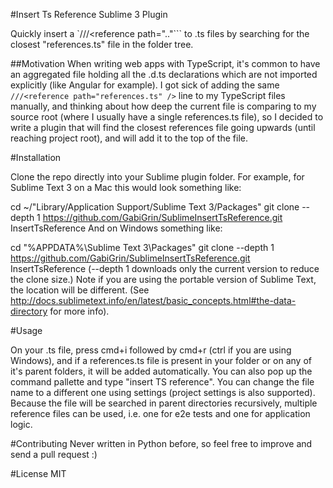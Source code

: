 #Insert Ts Reference Sublime 3 Plugin

Quickly insert a `///<reference path=".."``` to .ts files by searching for the closest "references.ts" file in the folder tree.

##Motivation
When writing web apps with TypeScript, it's common to have an aggregated file holding all the .d.ts declarations which are not imported explicitly (like Angular for example).
I got sick of adding the same `///<reference path="references.ts" />` line to my TypeScript files manually, and thinking about how deep the current file is comparing to my source root (where I usually have a single references.ts file), so I decided to write a plugin that will find the closest references file going upwards (until reaching project root), and will add it to the top of the file.

#Installation

Clone the repo directly into your Sublime plugin folder. For example, for Sublime Text 3 on a Mac this would look something like:

cd ~/"Library/Application Support/Sublime Text 3/Packages"
git clone --depth 1 https://github.com/GabiGrin/SublimeInsertTsReference.git InsertTsReference
And on Windows something like:

cd "%APPDATA%\Sublime Text 3\Packages"
git clone --depth 1 https://github.com/GabiGrin/SublimeInsertTsReference.git InsertTsReference
(--depth 1 downloads only the current version to reduce the clone size.)
Note if you are using the portable version of Sublime Text, the location will be different. (See http://docs.sublimetext.info/en/latest/basic_concepts.html#the-data-directory for more info).

#Usage

On your .ts file, press cmd+i followed by cmd+r (ctrl if you are using Windows), and if a references.ts file is present in your folder or on any of it's parent folders, it will be added automatically. You can also pop up the command pallette and type "insert TS reference".
You can change the file name to a different one using settings (project settings is also supported).
Because the file will be searched in parent directories recursively, multiple reference files can be used, i.e. one for e2e tests and one for application logic.

#Contributing
Never written in Python before, so feel free to improve and send a pull request :)

#License
MIT
